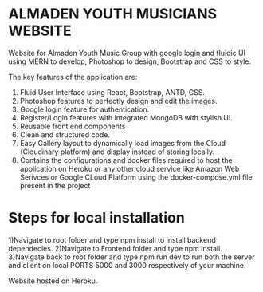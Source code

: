 # ALMADEN YOUTH MUSICIANS WEBSITE

Website for Almaden Youth Music Group with google login and fluidic UI using MERN to develop, Photoshop to design, Bootstrap and CSS to style.

The key features of the application are:

1) Fluid User Interface using React, Bootstrap, ANTD, CSS. 
2) Photoshop features to perfectly design and edit the images.
3) Google login feature for authentication.
4) Register/Login features with integrated MongoDB with stylish UI.
5) Reusable front end components
6) Clean and structured code.
7) Easy Gallery layout to dynamically load images from the Cloud (Cloudinary platform) and display instead of storing locally.
8) Contains the configurations and docker files required to host the application on Heroku or any other cloud service like Amazon Web Serivces or Google CLoud Platform using the docker-compose.yml file present in the project

# Steps for local installation

1)Navigate to root folder and type npm install to install backend dependecies.
2)Navigate to Frontend folder and type npm install.
3)Navigate back to root folder and type npm run dev to run both the server and client on local PORTS 5000 and 3000 respectively of your machine.


Website hosted on Heroku. 


